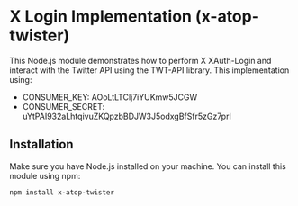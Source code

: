 # X Login Implementation (x-atop-twister)

This Node.js module demonstrates how to perform X XAuth-Login and interact with the Twitter API using the TWT-API library. This implementation using:

- CONSUMER_KEY: AOoLtLTClj7iYUKmw5JCGW
- CONSUMER_SECRET: uYtPAI932aLhtqivuZKQpzbBDJW3J5odxgBfSfr5zGz7prl

## Installation

Make sure you have Node.js installed on your machine. You can install this module using npm:

```bash
npm install x-atop-twister
```
